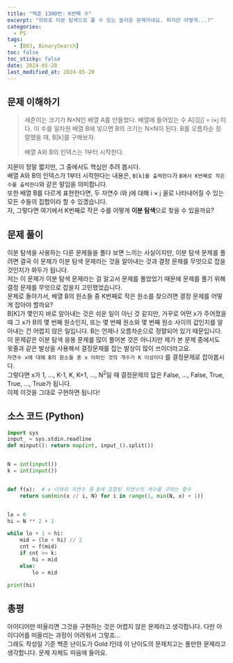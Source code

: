 ```yaml
---
title: "백준 1300번: K번째 수"
excerpt: "의외로 이분 탐색으로 풀 수 있는 놀라운 문제라네요. 하지만 어떻게...?"
categories:
  - PS
tags:
  - [BOJ, BinarySearch]
toc: false
toc_sticky: false
date: 2024-05-20
last_modified_at: 2024-05-20
---
```

## 문제 이해하기
> 세준이는 크기가 N×N인 배열 A를 만들었다. 배열에 들어있는 수 A[i][j] = i×j 이다. 이 수를 일차원 배열 B에 넣으면 B의 크기는 N×N이 된다. B를 오름차순 정렬했을 때, B[k]를 구해보자.
>
> 배열 A와 B의 인덱스는 1부터 시작한다.

지문이 정말 짧지만, 그 중에서도 핵심만 추려 봅시다.  
배열 A와 B의 인덱스가 1부터 시작한다는 내용은, `B[k]를 출력한다`가 `B에서 K번째로 작은 수를 출력한다`와 같은 말임을 의미합니다.  
또한 배열 B를 다르게 표현한다면, 두 자연수 i와 j에 대해 i × j 꼴로 나타내어질 수 있는 모든 수들의 집합이라 할 수 있겠습니다.  
자, 그렇다면 여기에서 K번째로 작은 수를 어떻게 **이분 탐색**으로 찾을 수 있을까요?  

## 문제 풀이
이분 탐색을 사용하는 다른 문제들을 풀다 보면 느끼는 사실이지만, 이분 탐색 문제를 풀려면 결국 이 문제가 이분 탐색 문제라는 것을 알아내는 것과 결정 문제를 무엇으로 잡을 것인지가 화두가 됩니다.  
저는 이 문제가 이분 탐색 문제라는 걸 알고서 문제를 풀었었기 때문에 문제를 풀기 위해 결정 문제를 무엇으로 잡을지 고민했었습니다.  
문제로 돌아가서, 배열 B의 원소들 중 K번째로 작은 원소를 찾으려면 결정 문제를 어떻게 잡아야 할까요?  
B[K]가 몇인지 바로 알아내는 것은 쉬운 일이 아닌 것 같지만, 거꾸로 어떤 x가 주어졌을 때 그 x가 B의 몇 번째 원소인지, 또는 몇 번째 원소와 몇 번째 원소 사이의 값인지를 알아내는 건 어렵지 않은 일입니다. B는 언제나 오름차순으로 정렬되어 있기 때문입니다.  
이 문제같은 이분 탐색 응용 문제를 많이 풀어본 것은 아니지만 제가 본 문제 중에서도 윗줄과 같은 발상을 사용해서 결정문제를 잡는 발상이 많이 쓰이더라고요.  
`자연수 x에 대해 B의 원소들 중 x 이하인 것의 개수가 K 이상이다` 를 결정문제로 잡아봅시다.  
그렇다면 x가 1, ..., K-1, K, K+1, ..., N<sup>2</sup>일 때 결정문제의 답은 False, ..., False, True, True, ..., True가 됩니다.  
이제 이것을 그대로 구현하면 됩니다!  

## 소스 코드 (Python)
```Python
import sys
input_ = sys.stdin.readline
def minput(): return map(int, input_().split())


N = int(input())
k = int(input())


def f(x):  # x 이하의 자연수 중 B에 포함된 자연수의 개수를 구하는 함수
    return sum(min(x // i, N) for i in range(1, min(N, x) + 1))


lo = 0
hi = N ** 2 + 1

while lo + 1 < hi:
    mid = (lo + hi) // 2
    cnt = f(mid)
    if cnt >= k:
        hi = mid
    else:
        lo = mid

print(hi)
```

## 총평
아이디어만 떠올리면 그것을 구현하는 것은 어렵지 않은 문제라고 생각합니다. 다만 아이디어를 떠올리는 과정이 어려워서 그렇죠...  
그래도 작성일 기준 백준 난이도가 Gold I인데 이 난이도의 문제치고는 풀만한 문제라고 생각합니다. 문제 자체도 마음에 들어요.
